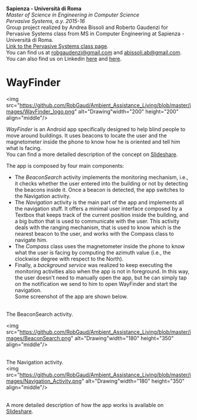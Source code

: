 **Sapienza - Università di Roma** <br/>
*Master of Science in Engineering in Computer Science* <br/>
*Pervasive Systems, a.y. 2015-16* <br/>
Group project realized by Andrea Bissoli and Roberto Gaudenzi for Pervasive Systems class from MS in Computer Engineering at Sapienza - Università di Roma.<br/>
[Link to the Pervasive Systems class page](http://ichatz.me/index.php/Site/PervasiveSystems2016).<br/>
You can find us at robgaudenzi@gmail.com and abissoli.ab@gmail.com. 
You can also find us on Linkedin [here](https://www.linkedin.com/in/andrea-bissoli-537768116) and [here](https://www.linkedin.com/in/roberto-gaudenzi-4b0422116).


# WayFinder
<img src="https://github.com/RobGaud/Ambient_Assistance_Living/blob/master/images/WayFinder_logo.png" alt="Drawing"width="200" height="200" align="middle"/>

*WayFinder* is an Android app specifically designed to help blind people to move around buildings. It uses beacons to locate the user and the magnetometer inside the phone to know how he is oriented and tell him what is facing.<br/>
You can find a more detailed description of the concept on [Slideshare](http://www.slideshare.net/RobertoGaudenzi1/ambient-assistance-living).<br/>

The app is composed by four main components:
* The *BeaconSearch* activity implements the monitoring mechanism, i.e., it checks whether the user entered into the building or not by detecting the beacons inside it. Once a beacon is detected, the app switches to the Navigation activity.
* The *Navigation* activity is the main part of the app and implements all the navigation stuff. It offers a minimal user interface composed by a Textbox that keeps track of the current position inside the building, and a big button that is used to communicate with the user. This activity deals with the ranging mechanism, that is used to know which is the nearest beacon to the user, and works with the Compass class to navigate him.
* The *Compass* class uses the magnetometer inside the phone to know what the user is facing by computing the azimuth value (i.e., the clockwise degree with respect to the North).
* Finally, a *background service* was realized to keep executing the monitoring activities also when the app is not in foreground. In this way, the user doesn't need to manually open the app, but he can simply tap on the notification we send to him to open WayFinder and start the navigation.<br/>
Some screenshot of the app are shown below.<br/> <br/>

The BeaconSearch activity.<br/>

<img src="https://github.com/RobGaud/Ambient_Assistance_Living/blob/master/images/BeaconSearch.png" alt="Drawing"width="180" height="350" align="middle"/> <br/><br/>

The Navigation activity.<br/>
<img src="https://github.com/RobGaud/Ambient_Assistance_Living/blob/master/images/Navigation_Activity.png" alt="Drawing"width="180" height="350" align="middle"/> <br/><br/>

A more detailed description of how the app works is available on [Slideshare](http://www.slideshare.net/RobertoGaudenzi1/wayfinder-final-presentation).
